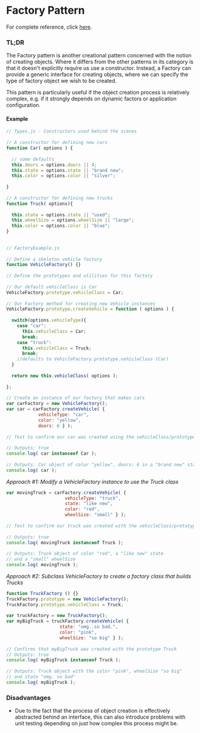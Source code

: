 # Factory Pattern

For complete reference, click [here](http://addyosmani.com/resources/essentialjsdesignpatterns/book/#factorypatternjavascript).

### TL;DR

The Factory pattern is another creational pattern concerned with the notion of creating objects. Where it differs from the other patterns in its category is that it doesn't explicitly require us use a constructor. Instead, a Factory can provide a generic interface for creating objects, where we can specify the type of factory object we wish to be created.

This pattern is particularly useful if the object creation process is relatively complex, e.g. if it strongly depends on dynamic factors or application configuration.

#### Example

```javascript
// Types.js - Constructors used behind the scenes
 
// A constructor for defining new cars
function Car( options ) {
 
  // some defaults
  this.doors = options.doors || 4;
  this.state = options.state || "brand new";
  this.color = options.color || "silver";
 
}
 
// A constructor for defining new trucks
function Truck( options){
 
  this.state = options.state || "used";
  this.wheelSize = options.wheelSize || "large";
  this.color = options.color || "blue";
}
 
 
// FactoryExample.js
 
// Define a skeleton vehicle factory
function VehicleFactory() {}
 
// Define the prototypes and utilities for this factory
 
// Our default vehicleClass is Car
VehicleFactory.prototype.vehicleClass = Car;
 
// Our Factory method for creating new Vehicle instances
VehicleFactory.prototype.createVehicle = function ( options ) {
 
  switch(options.vehicleType){
    case "car":
      this.vehicleClass = Car;
      break;
    case "truck":
      this.vehicleClass = Truck;
      break;
    //defaults to VehicleFactory.prototype.vehicleClass (Car)
  }
 
  return new this.vehicleClass( options );
 
};
 
// Create an instance of our factory that makes cars
var carFactory = new VehicleFactory();
var car = carFactory.createVehicle( {
            vehicleType: "car",
            color: "yellow",
            doors: 6 } );
 
// Test to confirm our car was created using the vehicleClass/prototype Car
 
// Outputs: true
console.log( car instanceof Car );
 
// Outputs: Car object of color "yellow", doors: 6 in a "brand new" state
console.log( car );
```
*Approach #1: Modify a VehicleFactory instance to use the Truck class*

```javascript
var movingTruck = carFactory.createVehicle( {
                      vehicleType: "truck",
                      state: "like new",
                      color: "red",
                      wheelSize: "small" } );
 
// Test to confirm our truck was created with the vehicleClass/prototype Truck
 
// Outputs: true
console.log( movingTruck instanceof Truck );
 
// Outputs: Truck object of color "red", a "like new" state
// and a "small" wheelSize
console.log( movingTruck );
```

*Approach #2: Subclass VehicleFactory to create a factory class that builds Trucks*

```javascript
function TruckFactory () {}
TruckFactory.prototype = new VehicleFactory();
TruckFactory.prototype.vehicleClass = Truck;
 
var truckFactory = new TruckFactory();
var myBigTruck = truckFactory.createVehicle( {
                    state: "omg..so bad.",
                    color: "pink",
                    wheelSize: "so big" } );
 
// Confirms that myBigTruck was created with the prototype Truck
// Outputs: true
console.log( myBigTruck instanceof Truck );
 
// Outputs: Truck object with the color "pink", wheelSize "so big"
// and state "omg. so bad"
console.log( myBigTruck );
```

### Disadvantages
- Due to the fact that the process of object creation is effectively abstracted behind an interface, this can also introduce problems with unit testing depending on just how complex this process might be.